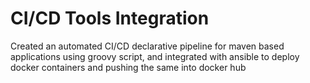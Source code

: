 # CI/CD Tools Integration

Created an automated CI/CD declarative pipeline for maven based applications using groovy script, and integrated with ansible to deploy docker containers and pushing the same into docker hub
